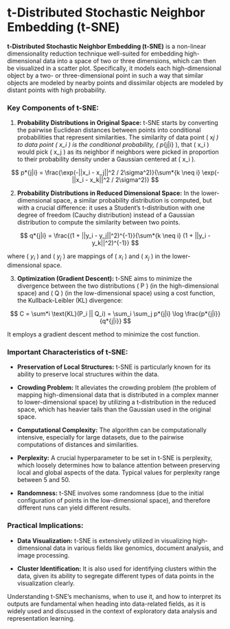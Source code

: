 # t-Distributed Stochastic Neighbor Embedding (t-SNE)

**t-Distributed Stochastic Neighbor Embedding (t-SNE)** is a non-linear dimensionality reduction technique well-suited for embedding high-dimensional data into a space of two or three dimensions, which can then be visualized in a scatter plot. Specifically, it models each high-dimensional object by a two- or three-dimensional point in such a way that similar objects are modeled by nearby points and dissimilar objects are modeled by distant points with high probability.

### Key Components of t-SNE:

1. **Probability Distributions in Original Space:** t-SNE starts by converting the pairwise Euclidean distances between points into conditional probabilities that represent similarities. The similarity of data point \( x*j \) to data point \( x_i \) is the conditional probability, \( p*{j|i} \), that \( x_i \) would pick \( x_j \) as its neighbor if neighbors were picked in proportion to their probability density under a Gaussian centered at \( x_i \).

$$ p*{j|i} = \frac{\exp(-||x_i - x_j||^2 / 2\sigma^2)}{\sum*{k \neq i} \exp(-||x_i - x_k||^2 / 2\sigma^2)} $$

2. **Probability Distributions in Reduced Dimensional Space:** In the lower-dimensional space, a similar probability distribution is computed, but with a crucial difference: it uses a Student’s t-distribution with one degree of freedom (Cauchy distribution) instead of a Gaussian distribution to compute the similarity between two points.

$$
q*{j|i} = \frac{(1 + ||y_i - y_j||^2)^{-1}}{\sum*{k \neq i} (1 + ||y_i - y_k||^2)^{-1}}
$$

where \( $y_i$ \) and \( $y_j$ \) are mappings of \( $x_i$ \) and \( $x_j$ \) in the lower-dimensional space.

3. **Optimization (Gradient Descent):** t-SNE aims to minimize the divergence between the two distributions \( P \) (in the high-dimensional space) and \( Q \) (in the low-dimensional space) using a cost function, the Kullback-Leibler (KL) divergence:

$$
C = \sum*i \text{KL}(P_i || Q_i) = \sum_i \sum_j p*{j|i} \log \frac{p*{j|i}}{q*{j|i}}
$$

It employs a gradient descent method to minimize the cost function.

### Important Characteristics of t-SNE:

- **Preservation of Local Structures:** t-SNE is particularly known for its ability to preserve local structures within the data.

- **Crowding Problem:** It alleviates the crowding problem (the problem of mapping high-dimensional data that is distributed in a complex manner to lower-dimensional space) by utilizing a t-distribution in the reduced space, which has heavier tails than the Gaussian used in the original space.

- **Computational Complexity:** The algorithm can be computationally intensive, especially for large datasets, due to the pairwise computations of distances and similarities.

- **Perplexity:** A crucial hyperparameter to be set in t-SNE is perplexity, which loosely determines how to balance attention between preserving local and global aspects of the data. Typical values for perplexity range between 5 and 50.

- **Randomness:** t-SNE involves some randomness (due to the initial configuration of points in the low-dimensional space), and therefore different runs can yield different results.

### Practical Implications:

- **Data Visualization:** t-SNE is extensively utilized in visualizing high-dimensional data in various fields like genomics, document analysis, and image processing.

- **Cluster Identification:** It is also used for identifying clusters within the data, given its ability to segregate different types of data points in the visualization clearly.

Understanding t-SNE’s mechanisms, when to use it, and how to interpret its outputs are fundamental when heading into data-related fields, as it is widely used and discussed in the context of exploratory data analysis and representation learning.
